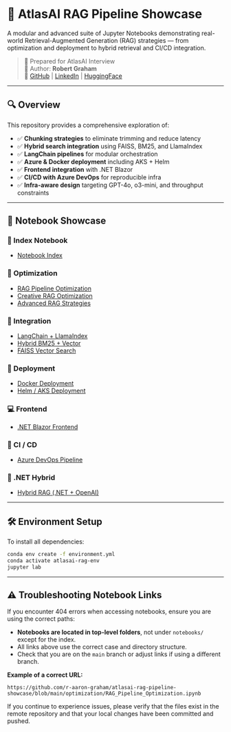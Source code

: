 # 🧠 AtlasAI RAG Pipeline Showcase

A modular and advanced suite of Jupyter Notebooks demonstrating real-world Retrieval-Augmented Generation (RAG) strategies — from optimization and deployment to hybrid retrieval and CI/CD integration.

> 📌 Prepared for AtlasAI Interview  
> 👤 Author: **Robert Graham**  
> 📨 [GitHub](https://github.com/r-aaron-graham) | [LinkedIn](https://linkedin.com/in/r-aaron-graham) | [HuggingFace](https://huggingface.co/raarongraham)

---

## 🔍 Overview

This repository provides a comprehensive exploration of:

- ✅ **Chunking strategies** to eliminate trimming and reduce latency  
- ✅ **Hybrid search integration** using FAISS, BM25, and LlamaIndex  
- ✅ **LangChain pipelines** for modular orchestration  
- ✅ **Azure & Docker deployment** including AKS + Helm  
- ✅ **Frontend integration** with .NET Blazor  
- ✅ **CI/CD with Azure DevOps** for reproducible infra  
- ✅ **Infra-aware design** targeting GPT-4o, o3-mini, and throughput constraints

---

## 📘 Notebook Showcase

### 📂 Index Notebook
- [Notebook Index](https://github.com/r-aaron-graham/atlasai-rag-pipeline-showcase/blob/main/notebooks/00_index.ipynb)

### 🔧 Optimization
- [RAG Pipeline Optimization](https://github.com/r-aaron-graham/atlasai-rag-pipeline-showcase/blob/main/optimization/RAG_Pipeline_Optimization.ipynb)
- [Creative RAG Optimization](https://github.com/r-aaron-graham/atlasai-rag-pipeline-showcase/blob/main/optimization/Creative_RAG_Optimization.ipynb)
- [Advanced RAG Strategies](https://github.com/r-aaron-graham/atlasai-rag-pipeline-showcase/blob/main/optimization/Advanced_RAG_Strategies.ipynb)

### 🔌 Integration
- [LangChain + LlamaIndex]([https://github.com/r-aaron-graham/atlasai-rag-pipeline-showcase/blob/main/integration/LangChain_LlamaIndex_RAG_Integration.ipynb](https://github.com/r-aaron-graham/atlasai-rag-pipeline-showcase/blob/main/notebooks/integration/LangChain_LlamaIndex_RAG_Integration.ipynb))
- [Hybrid BM25 + Vector](https://github.com/r-aaron-graham/atlasai-rag-pipeline-showcase/blob/main/integration/Hybrid_BM25_Vector_RAG_Integration.ipynb)
- [FAISS Vector Search](https://github.com/r-aaron-graham/atlasai-rag-pipeline-showcase/blob/main/integration/FAISS_VectorDB_RAG_Integration.ipynb)

### 🚀 Deployment
- [Docker Deployment](https://github.com/r-aaron-graham/atlasai-rag-pipeline-showcase/blob/main/deployment/Docker_RAG_Deployment_Notebook.ipynb)
- [Helm / AKS Deployment](https://github.com/r-aaron-graham/atlasai-rag-pipeline-showcase/blob/main/deployment/Helm_AKS_RAG_Deployment_Notebook.ipynb)

### 💻 Frontend
- [.NET Blazor Frontend](https://github.com/r-aaron-graham/atlasai-rag-pipeline-showcase/blob/main/frontend/RAG_Blazor_Frontend_Notebook.ipynb)

### 🔁 CI / CD
- [Azure DevOps Pipeline](https://github.com/r-aaron-graham/atlasai-rag-pipeline-showcase/blob/main/cicd/AzureDevOps_RAG_CICD_Notebook.ipynb)

### 🧬 .NET Hybrid
- [Hybrid RAG (.NET + OpenAI)](https://github.com/r-aaron-graham/atlasai-rag-pipeline-showcase/blob/main/dotnet/Hybrid_RAG_DotNet_OpenAI.ipynb)

---

## 🛠️ Environment Setup

To install all dependencies:

```bash
conda env create -f environment.yml
conda activate atlasai-rag-env
jupyter lab
```

---

## ⚠️ Troubleshooting Notebook Links

If you encounter 404 errors when accessing notebooks, ensure you are using the correct paths:

- **Notebooks are located in top-level folders**, not under `notebooks/` except for the index.
- All links above use the correct case and directory structure.
- Check that you are on the `main` branch or adjust links if using a different branch.

**Example of a correct URL:**

```
https://github.com/r-aaron-graham/atlasai-rag-pipeline-showcase/blob/main/optimization/RAG_Pipeline_Optimization.ipynb
```

If you continue to experience issues, please verify that the files exist in the remote repository and that your local changes have been committed and pushed.
